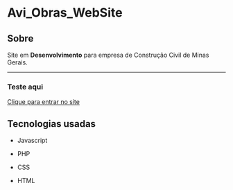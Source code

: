# Avi_Obras_WebSite
<h2>Sobre</h2>
<p>Site em <b>Desenvolvimento</b> para empresa de Construção Civil de Minas Gerais.</p>
 <hr>
 <h3>Teste aqui</h3>
 <a href="https://isaquemedeiros.github.io/avi_obras/" target="_blank">Clique para entrar no site</a>
 <h2>Tecnologias usadas</h2>
 <ul>
  <li><P>Javascript</P></li>
  <li><p>PHP</p></li>
  <li><P>CSS</P></li>
  <li><P>HTML</P></li>     
</ul>
